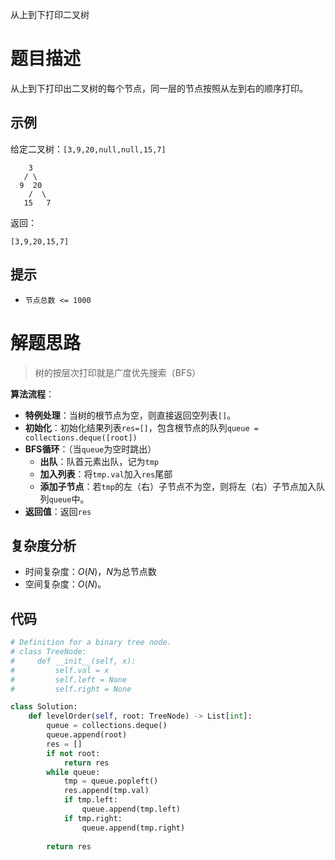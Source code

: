 从上到下打印二叉树

# 题目描述

从上到下打印出二叉树的每个节点，同一层的节点按照从左到右的顺序打印。

## 示例

给定二叉树：`[3,9,20,null,null,15,7]`

```
    3
   / \
  9  20
    /  \
   15   7
```

返回：

```
[3,9,20,15,7]
```

## 提示

- `节点总数 <= 1000`

# 解题思路

> 树的按层次打印就是广度优先搜索（BFS）

**算法流程**：

- **特例处理**：当树的根节点为空，则直接返回空列表`[]`。
- **初始化**：初始化结果列表`res=[]`，包含根节点的队列`queue = collections.deque([root])`
- **BFS循环**：（当`queue`为空时跳出）
  - **出队**：队首元素出队，记为`tmp`
  - **加入列表**：将`tmp.val`加入`res`尾部
  - **添加子节点**：若`tmp`的左（右）子节点不为空，则将左（右）子节点加入队列`queue`中。
- **返回值**：返回`res`

## 复杂度分析

- 时间复杂度：$O(N)$，$N$为总节点数
- 空间复杂度：$O(N)$。

## 代码

```python
# Definition for a binary tree node.
# class TreeNode:
#     def __init__(self, x):
#         self.val = x
#         self.left = None
#         self.right = None

class Solution:
    def levelOrder(self, root: TreeNode) -> List[int]:   
        queue = collections.deque()
        queue.append(root)
        res = []
        if not root:
            return res
        while queue:
            tmp = queue.popleft()
            res.append(tmp.val)
            if tmp.left:
                queue.append(tmp.left)
            if tmp.right:
                queue.append(tmp.right)
        
        return res
```

